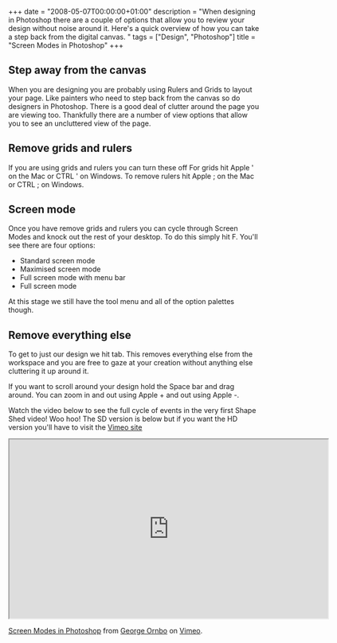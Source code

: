 +++
date = "2008-05-07T00:00:00+01:00"
description = "When designing in Photoshop there are a couple of options that allow you to review your design without noise around it. Here's a quick overview of how you can take a step back from the digital canvas. "
tags = ["Design", "Photoshop"]
title = "Screen Modes in Photoshop"
+++

## Step away from the canvas

When you are designing you are probably using Rulers and Grids to layout your
page. Like painters who need to step back from the canvas so do designers in
Photoshop. There is a good deal of clutter around the page you are viewing too.
Thankfully there are a number of view options that allow you to see an
uncluttered view of the page.

## Remove grids and rulers

If you are using grids and rulers you can turn these off For grids hit Apple '
on the Mac or CTRL ' on Windows. To remove rulers hit Apple ; on the Mac or CTRL
; on Windows.

## Screen mode

Once you have remove grids and rulers you can cycle through Screen Modes and
knock out the rest of your desktop. To do this simply hit F. You'll see there
are four options:

- Standard screen mode
- Maximised screen mode
- Full screen mode with menu bar
- Full screen mode

At this stage we still have the tool menu and all of the option palettes though.

## Remove everything else

To get to just our design we hit tab. This removes everything else from the
workspace and you are free to gaze at your creation without anything else
cluttering it up around it.

If you want to scroll around your design hold the Space bar and drag around. You
can zoom in and out using Apple + and out using Apple -.

Watch the video below to see the full cycle of events in the very first Shape
Shed video! Woo hoo! The SD version is below but if you want the HD version
you'll have to visit the [Vimeo site][1]

<iframe src="https://player.vimeo.com/video/985417" width="640" height="360" allow="autoplay; fullscreen" allowfullscreen></iframe>

<a href="https://vimeo.com/985417">Screen Modes in Photoshop</a> from
<a href="https://vimeo.com/shapeshed">George Ornbo</a> on
<a href="https://vimeo.com">Vimeo</a>.

[1]: https://www.vimeo.com/985417
